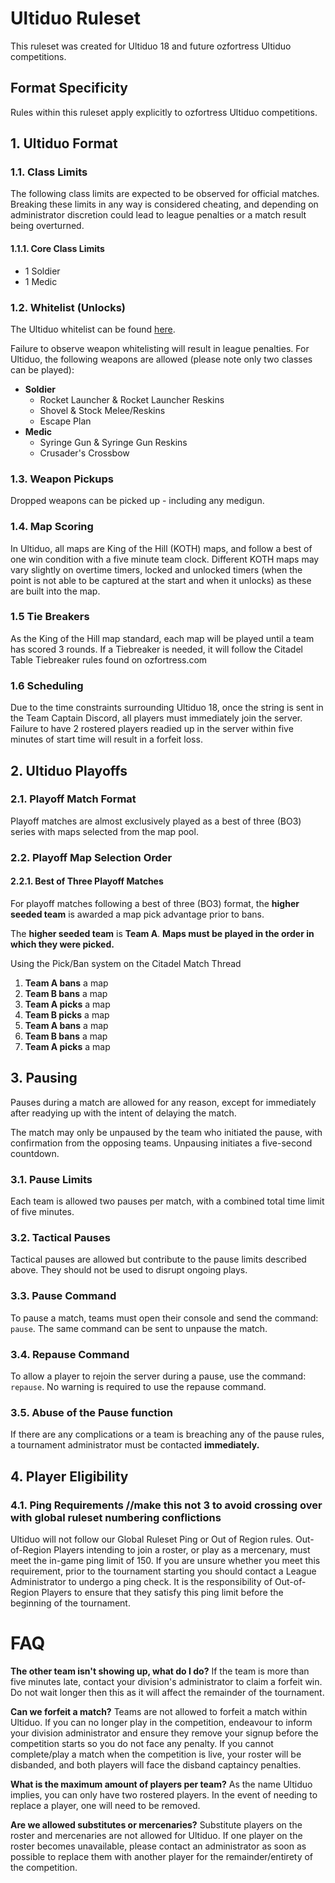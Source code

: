 # Ultiduo Ruleset
This ruleset was created for Ultiduo 18 and future ozfortress Ultiduo competitions.

## Format Specificity
Rules within this ruleset apply explicitly to ozfortress Ultiduo competitions.

## 1. Ultiduo Format
### 1.1. Class Limits
The following class limits are expected to be observed for official matches. Breaking these limits in any way is considered cheating, and depending on administrator discretion could lead to league penalties or a match result being overturned.

#### 1.1.1. Core Class Limits
- 1 Soldier
- 1 Medic

### 1.2. Whitelist (Unlocks)
The Ultiduo whitelist can be found [here](https://whitelist.tf/ozfortress_ultiduo).

Failure to observe weapon whitelisting will result in league penalties. For Ultiduo, the following weapons are allowed (please note only two classes can be played):

- **Soldier**
    - Rocket Launcher & Rocket Launcher Reskins
    - Shovel & Stock Melee/Reskins
    - Escape Plan
- **Medic**
    - Syringe Gun & Syringe Gun Reskins
    - Crusader's Crossbow
 
### 1.3. Weapon Pickups
Dropped weapons can be picked up - including any medigun.

### 1.4. Map Scoring
In Ultiduo, all maps are King of the Hill (KOTH) maps, and follow a best of one win condition with a five minute team clock. Different KOTH maps may vary slightly on overtime timers, locked and unlocked timers (when the point is not able to be captured at the start and when it unlocks) as these are built into the map.

### 1.5 Tie Breakers
As the King of the Hill map standard, each map will be played until a team has scored 3 rounds. If a Tiebreaker is needed, it will follow the Citadel Table Tiebreaker rules found on ozfortress.com 

### 1.6 Scheduling 
Due to the time constraints surrounding Ultiduo 18, once the string is sent in the Team Captain Discord, all players must immediately join the server. Failure to have 2 rostered players readied up in the server within five minutes of start time will result in a forfeit loss. 

## 2. Ultiduo Playoffs
### 2.1. Playoff Match Format
Playoff matches are almost exclusively played as a best of three (BO3) series with maps selected from the map pool.

### 2.2. Playoff Map Selection Order
#### 2.2.1. Best of Three Playoff Matches
For playoff matches following a best of three (BO3) format, the **higher seeded team** is awarded a map pick advantage prior to bans.

The **higher seeded team** is **Team A**. **Maps must be played in the order in which they were picked.**

Using the Pick/Ban system on the Citadel Match Thread  
1. **Team A bans** a map
2. **Team B bans** a map
3. **Team A picks** a map
4. **Team B picks** a map
5. **Team A bans** a map
6. **Team B bans** a map
7. **Team A picks** a map

## 3. Pausing
Pauses during a match are allowed for any reason, except for immediately after readying up with the intent of delaying the match.

The match may only be unpaused by the team who initiated the pause, with confirmation from the opposing teams. Unpausing initiates a five-second countdown.

### 3.1. Pause Limits
Each team is allowed two pauses per match, with a combined total time limit of five minutes. 

### 3.2. Tactical Pauses
Tactical pauses are allowed but contribute to the pause limits described above. They should not be used to disrupt ongoing plays.

### 3.3. Pause Command
To pause a match, teams must open their console and send the command: ``pause``. The same command can be sent to unpause the match.

### 3.4. Repause Command
To allow a player to rejoin the server during a pause, use the command: ``repause``. No warning is required to use the repause command.

### 3.5. Abuse of the Pause function
If there are any complications or a team is breaching any of the pause rules, a tournament administrator must be contacted **immediately.**

## 4. Player Eligibility
### 4.1. Ping Requirements //make this not 3 to avoid crossing over with global ruleset numbering conflictions
 Ultiduo will not follow our Global Ruleset Ping or Out of Region rules. Out-of-Region Players intending to join a roster, or play as a mercenary, must meet the in-game ping limit of 150. If you are unsure whether you meet this requirement, prior to the tournament starting you should contact a League Administrator to undergo a ping check. It is the responsibility of Out-of-Region Players to ensure that they satisfy this ping limit before the beginning of the tournament. 


 # **FAQ**

**The other team isn't showing up, what do I do?**
If the team is more than five minutes late, contact your division's administrator to claim a forfeit win. Do not wait longer then this as it will affect the remainder of the tournament. 

**Can we forfeit a match?**
Teams are not allowed to forfeit a match within Ultiduo. If you can no longer play in the competition, endeavour to inform your division administrator and ensure they remove your signup before the competition starts so you do not face any penalty. If you cannot complete/play a match when the competition is live, your roster will be disbanded, and both players will face the disband captaincy penalties.

**What is the maximum amount of players per team?**
As the name Ultiduo implies, you can only have two rostered players. In the event of needing to replace a player, one will need to be removed.

**Are we allowed substitutes or mercenaries?**
Substitute players on the roster and mercenaries are not allowed for Ultiduo. If one player on the roster becomes unavailable, please contact an administrator as soon as possible to replace them with another player for the remainder/entirety of the competition.
